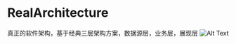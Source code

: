# RealArchitecture
真正的软件架构，基于经典三层架构方案，数据源层，业务层，展现层
![Alt Text](https://github.com/jessie345/RealArchitecture/app/architecture.git)

